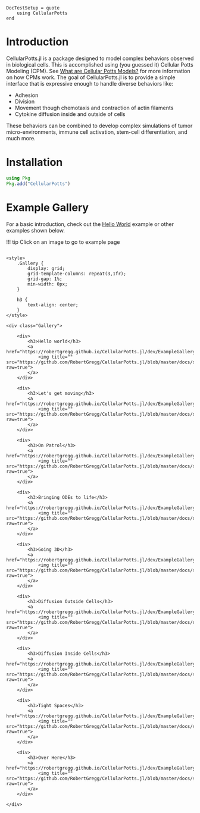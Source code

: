 ```@meta
DocTestSetup = quote
    using CellularPotts
end
```

# Introduction

CellularPotts.jl is a package designed to model complex behaviors observed in biological cells. This is accomplished using (you guessed it) Cellular Potts Modeling (CPM). See [What are Cellular Potts Models?](@ref) for more information on how CPMs work. The goal of CellularPotts.jl is to provide a simple interface that is expressive enough to handle diverse behaviors like:

- Adhesion
- Division
- Movement though chemotaxis and contraction of actin filaments
- Cytokine diffusion inside and outside of cells

These behaviors can be combined to develop complex simulations of tumor micro-environments, immune cell activation, stem-cell differentiation, and much more. 

# Installation

```julia
using Pkg
Pkg.add("CellularPotts")
```

# Example Gallery

For a basic introduction, check out the [Hello World](@ref) example or other examples shown below.

!!! tip
    Click on an image to go to example page

```@raw html

<style>
    .Gallery {
        display: grid;
        grid-template-columns: repeat(3,1fr);
        grid-gap: 1%;
        min-width: 0px;
    }  

    h3 {
        text-align: center;
    }
</style>

<div class="Gallery">

    <div>
        <h3>Hello world</h3>
        <a href="https://robertgregg.github.io/CellularPotts.jl/dev/ExampleGallery/HelloWorld/HelloWorld/">
            <img title="" src="https://github.com/RobertGregg/CellularPotts.jl/blob/master/docs/src/ExampleGallery/HelloWorld/HelloWorld.gif?raw=true">
        </a>
    </div>

    <div>
        <h3>Let's get moving</h3>
        <a href="https://robertgregg.github.io/CellularPotts.jl/dev/ExampleGallery/LetsGetMoving/LetsGetMoving/">
            <img title="" src="https://github.com/RobertGregg/CellularPotts.jl/blob/master/docs/src/ExampleGallery/LetsGetMoving/LetsGetMoving.gif?raw=true">
        </a>
    </div>

    <div>
        <h3>On Patrol</h3>
        <a href="https://robertgregg.github.io/CellularPotts.jl/dev/ExampleGallery/OnPatrol/OnPatrol/">
            <img title="" src="https://github.com/RobertGregg/CellularPotts.jl/blob/master/docs/src/ExampleGallery/OnPatrol/OnPatrol.gif?raw=true">
        </a>
    </div>

    <div>
        <h3>Bringing ODEs to life</h3>
        <a href="https://robertgregg.github.io/CellularPotts.jl/dev/ExampleGallery/BringingODEsToLife/BringingODEsToLife/">
            <img title="" src="https://github.com/RobertGregg/CellularPotts.jl/blob/master/docs/src/ExampleGallery/BringingODEsToLife/BringingODEsToLife.gif?raw=true">
        </a>
    </div>

    <div>
        <h3>Going 3D</h3>
        <a href="https://robertgregg.github.io/CellularPotts.jl/dev/ExampleGallery/Going3D/Going3D/">
            <img title="" src="https://github.com/RobertGregg/CellularPotts.jl/blob/master/docs/src/ExampleGallery/Going3D/Going3D.gif?raw=true">
        </a>
    </div>

    <div>
        <h3>Diffusion Outside Cells</h3>
        <a href="https://robertgregg.github.io/CellularPotts.jl/dev/ExampleGallery/DiffusionOutsideCells/DiffusionOutsideCells/">
            <img title="" src="https://github.com/RobertGregg/CellularPotts.jl/blob/master/docs/src/ExampleGallery/DiffusionOutsideCells/DiffusionOutsideCells.gif?raw=true">
        </a>
    </div>

    <div>
        <h3>Diffusion Inside Cells</h3>
        <a href="https://robertgregg.github.io/CellularPotts.jl/dev/ExampleGallery/DiffusionInsideCells/DiffusionInsideCells/">
            <img title="" src="https://github.com/RobertGregg/CellularPotts.jl/blob/master/docs/src/ExampleGallery/DiffusionInsideCells/DiffusionInsideCells.gif?raw=true">
        </a>
    </div>

    <div>
        <h3>Tight Spaces</h3>
        <a href="https://robertgregg.github.io/CellularPotts.jl/dev/ExampleGallery/TightSpaces/TightSpaces/">
            <img title="" src="https://github.com/RobertGregg/CellularPotts.jl/blob/master/docs/src/ExampleGallery/TightSpaces/TightSpaces.gif?raw=true">
        </a>
    </div>

    <div>
        <h3>Over Here</h3>
        <a href="https://robertgregg.github.io/CellularPotts.jl/dev/ExampleGallery/OverHere/OverHere/">
            <img title="" src="https://github.com/RobertGregg/CellularPotts.jl/blob/master/docs/src/ExampleGallery/OverHere/OverHere.gif?raw=true">
        </a>
    </div>

</div>

```